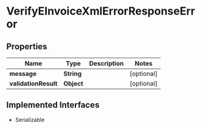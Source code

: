 

# VerifyEInvoiceXmlErrorResponseError


## Properties

Name | Type | Description | Notes
------------ | ------------- | ------------- | -------------
**message** | **String** |  |  [optional]
**validationResult** | **Object** |  |  [optional]


## Implemented Interfaces

* Serializable


